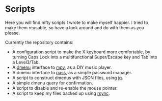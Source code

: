 Scripts
===============================================================================

Here you will find nifty scripts I wrote to make myself happier. I tried to 
make them reusable, so have a look around and do with them as you please. 

Currently the repository contains:

- A configuration script to make the X keyboard more comfortable, by turning 
  Caps Lock into a multifunctional Super/Escape key and Tab into a Level3/Tab.
- A [dmenu](http://tools.suckless.org/dmenu/) interface to 
  [mpv](https://mpv.io/), as a DIY music player.
- A dmenu interface to [pass](http://www.zx2c4.com/projects/password-store/), 
  as a simple password manager.
- A script to construct dmenus with JSON files, using 
  [jq](https://stedolan.github.io/jq/).
- A simple dmenu query for confirmation.
- A script to disable and re-enable the mouse pointer.
- A script to keep my files backed up using [rsync](https://rsync.samba.org/).
